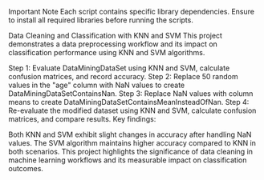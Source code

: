 Important Note
Each script contains specific library dependencies. Ensure to install all required libraries before running the scripts.


Data Cleaning and Classification with KNN and SVM
This project demonstrates a data preprocessing workflow and its impact on classification performance using KNN and SVM algorithms.

Step 1: Evaluate DataMiningDataSet using KNN and SVM, calculate confusion matrices, and record accuracy.
Step 2: Replace 50 random values in the "age" column with NaN values to create DataMiningDataSetContainsNan.
Step 3: Replace NaN values with column means to create DataMiningDataSetContainsMeanInsteadOfNan.
Step 4: Re-evaluate the modified dataset using KNN and SVM, calculate confusion matrices, and compare results.
Key findings:

Both KNN and SVM exhibit slight changes in accuracy after handling NaN values.
The SVM algorithm maintains higher accuracy compared to KNN in both scenarios.
This project highlights the significance of data cleaning in machine learning workflows and its measurable impact on classification outcomes.